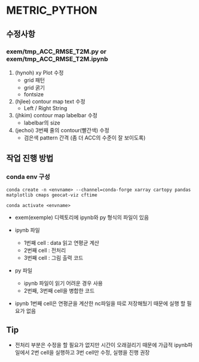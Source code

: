# METRIC_PYTHON

## 수정사항
### exem/tmp_ACC_RMSE_T2M.py or exem/tmp_ACC_RMSE_T2M.ipynb
1. (hynoh) xy Plot 수정 
	* grid 패턴
	* grid 굵기
	* fontsize 
2. (hjlee) contour map text 수정
	* Left /  Right String 
3. (jhkim) contour map labelbar 수정 
	* labelbar의 size 
4. (jechoi) 3번째 줄의 contour(빨간색) 수정 
	* 검은색 pattern 간격 (좀 더 ACC의 수준이 잘 보이도록)

## 작업 진행 방법
### conda env 구성
```
conda create -n <envname> --channel=conda-forge xarray cartopy pandas matplotlib cmaps geocat-viz cftime

conda activate <envname>
```
 * exem(exemple) 디렉토리에 ipynb와 py 형식의 파일이 있음
 * ipynb 파일
	 * 1번째 cell : data 읽고 연평균 계산
	 * 2번째 cell : 전처리
	 * 3번째 cell : 그림 출력 코드
* py 파일
	* ipynb 파일이 읽기 어려운 경우 사용
	* 2번째, 3번째 cell을 병합한 코드

* ipynb 1번째 cell은 연평균을 계산한 nc파일을 따로 저장해뒀기 때문에 실행 할 필요가 없음

## Tip
* 전처리 부분은 수정을 할 필요가 없지만 시간이 오래걸리기 때문에 가급적 ipynb파일에서 2번 cell을 실행하고 3번 cell만 수정, 실행을 진행 권장